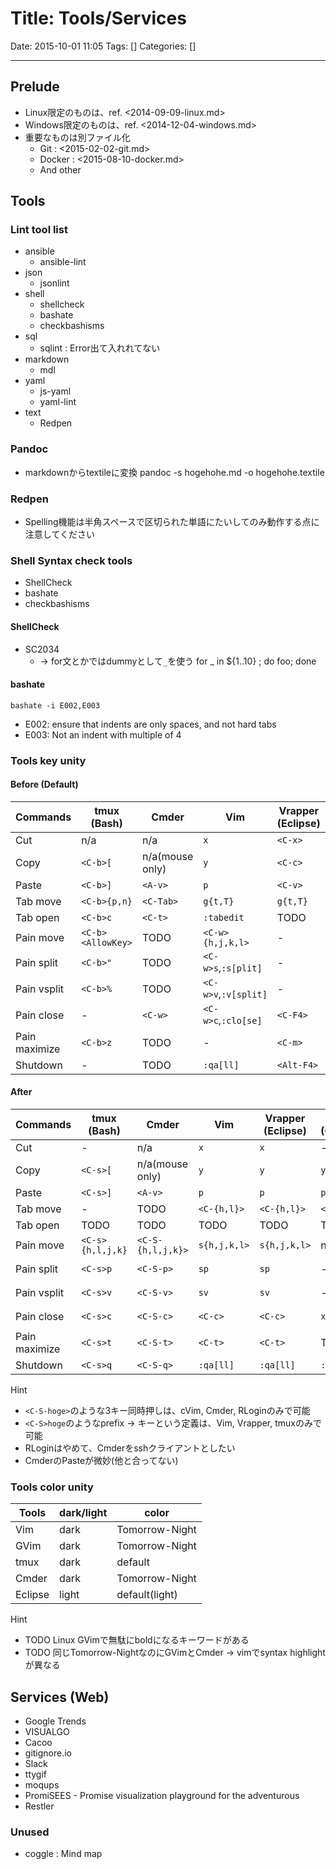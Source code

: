 # Title: Tools/Services

Date: 2015-10-01 11:05
Tags: []
Categories: []

---

## Prelude

* Linux限定のものは、ref. <2014-09-09-linux.md>
* Windows限定のものは、ref. <2014-12-04-windows.md>
* 重要なものは別ファイル化
	* Git : <2015-02-02-git.md>
	* Docker : <2015-08-10-docker.md>
	* And other

## Tools

### Lint tool list

* ansible
	* ansible-lint
* json
	* jsonlint
* shell
	* shellcheck
	* bashate
	* checkbashisms
* sql
	* sqlint : Error出て入れれてない
* markdown
	* mdl
* yaml
	* js-yaml
	* yaml-lint
* text
	* Redpen

### Pandoc

* markdownからtextileに変換
		pandoc -s hogehohe.md -o hogehohe.textile

### Redpen

* Spelling機能は半角スペースで区切られた単語にたいしてのみ動作する点に注意してください

### Shell Syntax check tools

* ShellCheck
* bashate
* checkbashisms

#### ShellCheck

* SC2034
	* -> for文とかではdummyとして`_`を使う
			for _ in ${1..10} ; do foo; done

#### bashate

	bashate -i E002,E003

* E002: ensure that indents are only spaces, and not hard tabs
* E003: Not an indent with multiple of 4

### Tools key unity

#### Before (Default)

Commands      | tmux (Bash)       | Cmder           | Vim                  | Vrapper (Eclipse) | cVim (Crhome)  | RLogin
---           | ---               | ---             | ---                  | ---               | ---            | ---
Cut           | n/a               | n/a             | `x`                  | `<C-x>`           | n/a            | TODO
Copy          | `<C-b>[`          | n/a(mouse only) | `y`                  | `<C-c>`           | n/a            | TODO
Paste         | `<C-b>]`          | `<A-v>`         | `p`                  | `<C-v>`           | n/a            | TODO
Tab move      | `<C-b>{p,n}`      | `<C-Tab>`       | `g{t,T}`             | `g{t,T}`          | `g{t,T}`,`K,R` | TODO
Tab open      | `<C-b>c`          | `<C-t>`         | `:tabedit`           | TODO              | `<C-t>`        | TODO
Pain move     | `<C-b><AllowKey>` | TODO            | `<C-w>{h,j,k,l>`     | -                 | n/a            | TODO
Pain split    | `<C-b>"`          | TODO            | `<C-w>s`,`:s[plit]`  | -                 | n/a            | TODO
Pain vsplit   | `<C-b>%`          | TODO            | `<C-w>v`,`:v[split]` | -                 | n/a            | TODO
Pain close    | -                 | `<C-w>`         | `<C-w>c`,`:clo[se]`  | `<C-F4>`          | `x`            | TODO
Pain maximize | `<C-b>z`          | TODO            | -                    | `<C-m>`           | `F11`          | TODO
Shutdown      | -                 | TODO            | `:qa[ll]`            | `<Alt-F4>`        | `<Alt-F4>`     | TODO

#### After

Commands      | tmux (Bash)      | Cmder             | Vim          | Vrapper (Eclipse) | cVim (Chrome) | RLogin
---           | ---              | ---               | ---          | ---               | ---           | ---
Cut           | -                | n/a               | `x`          | `x`               | -             | n/a
Copy          | `<C-s>[`         | n/a(mouse only)   | `y`          | `y`               | `y`           | `<A-c>`
Paste         | `<C-s>]`         | `<A-v>`           | `p`          | `p`               | `p`           | `<A-v>`
Tab move      | -                | TODO              | `<C-{h,l}>`  | `<C-{h,l}>`       | `<C-{h,l}>`   | TODO
Tab open      | TODO             | TODO              | TODO         | TODO              | TODO          | TODO
Pain move     | `<C-s>{h,l,j,k}` | `<C-S-{h,l,j,k}>` | `s{h,j,k,l>` | `s{h,j,k,l>`      | n/a           | TODO
Pain split    | `<C-s>p`         | `<C-S-p>`         | `sp`         | `sp`              | -             | `<C-S-p>`
Pain vsplit   | `<C-s>v`         | `<C-S-v>`         | `sv`         | `sv`              | -             | `<C-S-v>`
Pain close    | `<C-s>c`         | `<C-S-c>`         | `<C-c>`      | `<C-c>`           | `x`           | `<C-S-c>`
Pain maximize | `<C-s>t`         | `<C-S-t>`         | `<C-t>`      | `<C-t>`           | TODO          | TODO
Shutdown      | `<C-s>q`         | `<C-S-q>`         | `:qa[ll]`    | `:qa[ll]`         | `:qa[ll]`     | TODO

Hint

* `<C-S-hoge>`のような3キー同時押しは、cVim, Cmder, RLoginのみで可能
* `<C-S>hoge`のようなprefix -> キーという定義は、Vim, Vrapper, tmuxのみで可能
* RLoginはやめて、Cmderをsshクライアントとしたい
* CmderのPasteが微妙(他と合ってない)

### Tools color unity

Tools   | dark/light | color
---     | ---        | ---
Vim     | dark       | Tomorrow-Night
GVim    | dark       | Tomorrow-Night
tmux    | dark       | default
Cmder   | dark       | Tomorrow-Night
Eclipse | light      | default(light)

Hint

* TODO Linux GVimで無駄にboldになるキーワードがある
* TODO 同じTomorrow-NightなのにGVimとCmder -> vimでsyntax highlightが異なる

## Services (Web)

* Google Trends
* VISUALGO
* Cacoo
* gitignore.io
* Slack
* ttygif
* moqups
* PromiSEES - Promise visualization playground for the adventurous
* Restler

### Unused

* coggle : Mind map
